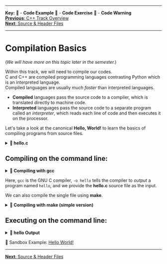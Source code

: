 
---
**Key:** 
:large_orange_diamond: - **Code Example** 
:large_blue_diamond: - **Code Exercise** 
:red_circle: - **Code Warning**  
[**Previous**: C++ Track Overview](https://github.com/ackirby88/CS107/blob/master/cpp-overview.md)  
[**Next**: Source & Header Files](https://github.com/ackirby88/CS107/blob/master/C-Basics/C-1-SourceHeaderFiles.md)

---
# Compilation Basics
(*We will have more on this topic later in the semester.*)  

Within this track, we will need to compile our codes.  
C and C++ are compiled programming languages contrasting Python which is an interpreted language.  
Compiled languages are usually *much faster* than interpreted languages.

- **Compiled** languages pass the source code to a compiler, which is translated directly to machine code.  
- **Interpreted** languages pass the source code to a separate program called an *interpreter*, which reads each line of code and then executes it on the processor. 

Let's take a look at the canonical **Hello, World!** to learn the basics of compiling programs from source files.  

**<details><summary>:large_orange_diamond: hello.c</summary>**
<p>
  
```C
#include <stdio.h>

int main(void) {
  printf("Hello, World!\n");
  return 0;
}
```
</p>
</details>

## Compiling on the command line:
**<details><summary>:large_orange_diamond: Compiling with gcc</summary>**
<p>
  
```C
gcc -o hello hello.c
```
</p>
</details>

Here, `gcc` is the GNU C compiler, `-o hello` tells the compiler to *output* a program named `hello`, and we provide the **hello.c** source file as the input.  

We can also compile the single file using **make**.
**<details><summary>:large_orange_diamond: Compiling with make (simple version)</summary>**
<p>
  
```C
make hello
```
</p>
</details>


## Executing on the command line:
**<details><summary>:large_orange_diamond: hello Output</summary>**
<p>
  
```C
./hello
>>> Hello, World!
```
</p>
</details>

:large_orange_diamond: Sandbox Example: [Hello World!](https://deepnote.com/project/fdeed75f-9b4a-428c-8bb7-3766103008ee#%2FC-Basics%2FHelloWorld%2FHelloWorld.c)   

---
[**Next**: Source & Header Files](https://github.com/ackirby88/CS107/blob/master/C-Basics/C-1-SourceHeaderFiles.md)
